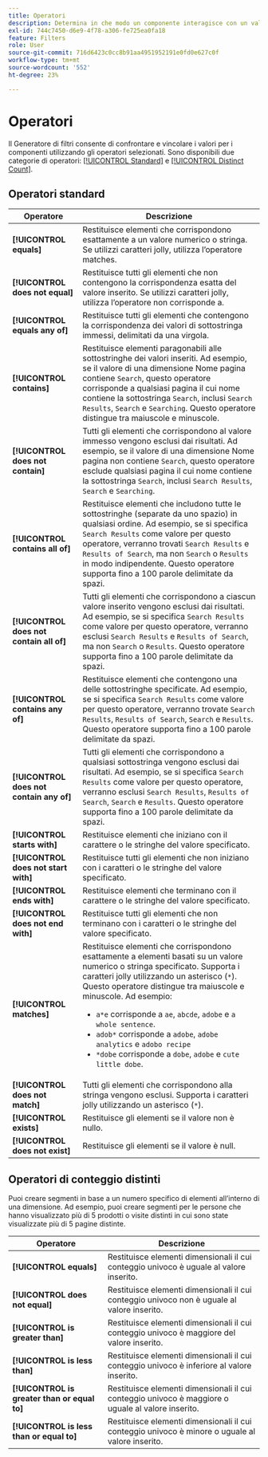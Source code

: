 ```yaml
---
title: Operatori
description: Determina in che modo un componente interagisce con un valore all’interno di un segmento.
exl-id: 744c7450-d6e9-4f78-a306-fe725ea0fa18
feature: Filters
role: User
source-git-commit: 716d6423c0cc8b91aa4951952191e0fd0e627c0f
workflow-type: tm+mt
source-wordcount: '552'
ht-degree: 23%

---
```


# Operatori

Il Generatore di filtri consente di confrontare e vincolare i valori per i componenti utilizzando gli operatori selezionati. Sono disponibili due categorie di operatori: [[!UICONTROL Standard]](#standard-operators) e [[!UICONTROL Distinct Count]](#distinct-count-operators).

## Operatori standard

| Operatore | Descrizione |
| --- | --- |
| **[!UICONTROL equals]** | Restituisce elementi che corrispondono esattamente a un valore numerico o stringa. Se utilizzi caratteri jolly, utilizza l’operatore matches. |
| **[!UICONTROL does not equal]** | Restituisce tutti gli elementi che non contengono la corrispondenza esatta del valore inserito.  Se utilizzi caratteri jolly, utilizza l’operatore non corrisponde a. |
| **[!UICONTROL equals any of]** | Restituisce tutti gli elementi che contengono la corrispondenza dei valori di sottostringa immessi, delimitati da una virgola. |
| **[!UICONTROL contains]** | Restituisce elementi paragonabili alle sottostringhe dei valori inseriti. Ad esempio, se il valore di una dimensione Nome pagina contiene `Search`, questo operatore corrisponde a qualsiasi pagina il cui nome contiene la sottostringa `Search`, inclusi `Search Results`, `Search` e `Searching`. Questo operatore distingue tra maiuscole e minuscole. |
| **[!UICONTROL does not contain]** | Tutti gli elementi che corrispondono al valore immesso vengono esclusi dai risultati. Ad esempio, se il valore di una dimensione Nome pagina non contiene `Search`, questo operatore esclude qualsiasi pagina il cui nome contiene la sottostringa `Search`, inclusi `Search Results`, `Search` e `Searching`. |
| **[!UICONTROL contains all of]** | Restituisce elementi che includono tutte le sottostringhe (separate da uno spazio) in qualsiasi ordine. Ad esempio, se si specifica `Search Results` come valore per questo operatore, verranno trovati `Search Results` e `Results of Search`, ma non `Search` o `Results` in modo indipendente. Questo operatore supporta fino a 100 parole delimitate da spazi. |
| **[!UICONTROL does not contain all of]** | Tutti gli elementi che corrispondono a ciascun valore inserito vengono esclusi dai risultati. Ad esempio, se si specifica `Search Results` come valore per questo operatore, verranno esclusi `Search Results` e `Results of Search`, ma non `Search` o `Results`. Questo operatore supporta fino a 100 parole delimitate da spazi. |
| **[!UICONTROL contains any of]** | Restituisce elementi che contengono una delle sottostringhe specificate. Ad esempio, se si specifica `Search Results` come valore per questo operatore, verranno trovate `Search Results`, `Results of Search`, `Search` e `Results`. Questo operatore supporta fino a 100 parole delimitate da spazi. |
| **[!UICONTROL does not contain any of]** | Tutti gli elementi che corrispondono a qualsiasi sottostringa vengono esclusi dai risultati. Ad esempio, se si specifica `Search Results` come valore per questo operatore, verranno esclusi `Search Results`, `Results of Search`, `Search` e `Results`. Questo operatore supporta fino a 100 parole delimitate da spazi. |
| **[!UICONTROL starts with]** | Restituisce elementi che iniziano con il carattere o le stringhe del valore specificato. |
| **[!UICONTROL does not start with]** | Restituisce tutti gli elementi che non iniziano con i caratteri o le stringhe del valore specificato. |
| **[!UICONTROL ends with]** | Restituisce elementi che terminano con il carattere o le stringhe del valore specificato. |
| **[!UICONTROL does not end with]** | Restituisce tutti gli elementi che non terminano con i caratteri o le stringhe del valore specificato. |
| **[!UICONTROL matches]** | Restituisce elementi che corrispondono esattamente a elementi basati su un valore numerico o stringa specificato. Supporta i caratteri jolly utilizzando un asterisco (`*`). Questo operatore distingue tra maiuscole e minuscole. Ad esempio:<ul><li>`a*e` corrisponde a `ae`, `abcde`, `adobe` e `a whole sentence`.</li><li>`adob*` corrisponde a `adobe`, `adobe analytics` e `adobo recipe`</li><li>`*dobe` corrisponde a `dobe`, `adobe` e `cute little dobe`.</li></ul> |
| **[!UICONTROL does not match]** | Tutti gli elementi che corrispondono alla stringa vengono esclusi. Supporta i caratteri jolly utilizzando un asterisco (`*`). |
| **[!UICONTROL exists]** | Restituisce gli elementi se il valore non è nullo. |
| **[!UICONTROL does not exist]** | Restituisce gli elementi se il valore è null. |

## Operatori di conteggio distinti

Puoi creare segmenti in base a un numero specifico di elementi all’interno di una dimensione. Ad esempio, puoi creare segmenti per le persone che hanno visualizzato più di 5 prodotti o visite distinti in cui sono state visualizzate più di 5 pagine distinte.

| Operatore | Descrizione |
| --- | --- |
| **[!UICONTROL equals]** | Restituisce elementi dimensionali il cui conteggio univoco è uguale al valore inserito. |
| **[!UICONTROL does not equal]** | Restituisce elementi dimensionali il cui conteggio univoco non è uguale al valore inserito. |
| **[!UICONTROL is greater than]** | Restituisce elementi dimensionali il cui conteggio univoco è maggiore del valore inserito. |
| **[!UICONTROL is less than]** | Restituisce elementi dimensionali il cui conteggio univoco è inferiore al valore inserito. |
| **[!UICONTROL is greater than or equal to]** | Restituisce elementi dimensionali il cui conteggio univoco è maggiore o uguale al valore inserito. |
| **[!UICONTROL is less than or equal to]** | Restituisce elementi dimensionali il cui conteggio univoco è minore o uguale al valore inserito. |
